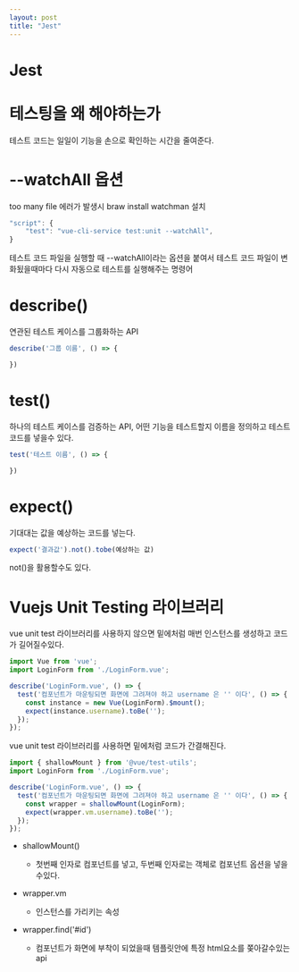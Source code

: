 ```yaml
---
layout: post
title: "Jest"
---
```


Jest
==========

# 테스팅을 왜 해야하는가
테스트 코드는 일일이 기능을 손으로 확인하는 시간을 줄여준다.

# --watchAll 옵션
too many file 에러가 발생시
braw install watchman 설치

```js
"script": {
    "test": "vue-cli-service test:unit --watchAll",
}
```
테스트 코드 파일을 실행할 때 --watchAll이라는 옵션을 붙여서 테스트 코드 파일이 변화됬을때마다 다시 자동으로 테스트를 실행해주는 명령어

# describe()
연관된 테스트 케이스를 그룹화하는 API
```js
describe('그룹 이름', () => {

})
```

# test()
하나의 테스트 케이스를 검증하는 API,
어떤 기능을 테스트할지 이름을 정의하고 테스트 코드를 넣을수 있다.
```js
test('테스트 이름', () => {

})
```

# expect()
기대대는 값을 예상하는 코드를 넣는다.
```js
expect('결과값').not().tobe(예상하는 값)
```
not()을 활용할수도 있다.

# Vuejs Unit Testing 라이브러리
vue unit test 라이브러리를 사용하지 않으면
밑에처럼 매번 인스턴스를 생성하고 코드가 길어질수있다.
```js
import Vue from 'vue';
import LoginForm from './LoginForm.vue';

describe('LoginForm.vue', () => {
  test('컴포넌트가 마운팅되면 화면에 그려져야 하고 username 은 '' 이다', () => {
    const instance = new Vue(LoginForm).$mount();
    expect(instance.username).toBe('');
  });
});
```

vue unit test 라이브러리를 사용하면 밑에처럼 코드가 간결해진다.
```js
import { shallowMount } from '@vue/test-utils';
import LoginForm from './LoginForm.vue';

describe('LoginForm.vue', () => {
  test('컴포넌트가 마운팅되면 화면에 그려져야 하고 username 은 '' 이다', () => {
    const wrapper = shallowMount(LoginForm);
    expect(wrapper.vm.username).toBe('');
  });
});
```
* shallowMount()
    - 첫번째 인자로 컴포넌트를 넣고, 두번째 인자로는 객체로 컴포넌트 옵션을 넣을수있다. 

* wrapper.vm
    - 인스턴스를 가리키는 속성 
* wrapper.find('#id')
    - 컴포넌트가 화면에 부착이 되었을때 템플릿안에 특정 html요소를 쫒아갈수있는 api


